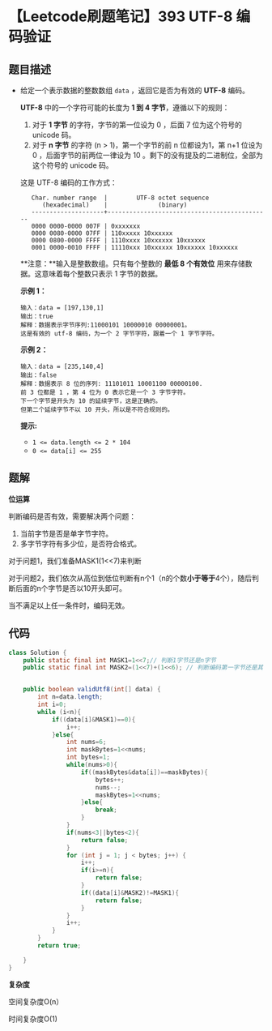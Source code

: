 # 【Leetcode刷题笔记】393 UTF-8 编码验证

## 题目描述

- 给定一个表示数据的整数数组 `data` ，返回它是否为有效的 **UTF-8** 编码。

  **UTF-8** 中的一个字符可能的长度为 **1 到 4 字节**，遵循以下的规则：

  1. 对于 **1 字节** 的字符，字节的第一位设为 0 ，后面 7 位为这个符号的 unicode 码。
  2. 对于 **n 字节** 的字符 (n > 1)，第一个字节的前 n 位都设为1，第 n+1 位设为 0 ，后面字节的前两位一律设为 10 。剩下的没有提及的二进制位，全部为这个符号的 unicode 码。

  这是 UTF-8 编码的工作方式：

  ```
     Char. number range  |        UTF-8 octet sequence
        (hexadecimal)    |              (binary)
     --------------------+---------------------------------------------
     0000 0000-0000 007F | 0xxxxxxx
     0000 0080-0000 07FF | 110xxxxx 10xxxxxx
     0000 0800-0000 FFFF | 1110xxxx 10xxxxxx 10xxxxxx
     0001 0000-0010 FFFF | 11110xxx 10xxxxxx 10xxxxxx 10xxxxxx
  ```

  **注意：**输入是整数数组。只有每个整数的 **最低 8 个有效位** 用来存储数据。这意味着每个整数只表示 1 字节的数据。

  

  **示例 1：**

  ```
  输入：data = [197,130,1]
  输出：true
  解释：数据表示字节序列:11000101 10000010 00000001。
  这是有效的 utf-8 编码，为一个 2 字节字符，跟着一个 1 字节字符。
  ```

  **示例 2：**

  ```
  输入：data = [235,140,4]
  输出：false
  解释：数据表示 8 位的序列: 11101011 10001100 00000100.
  前 3 位都是 1 ，第 4 位为 0 表示它是一个 3 字节字符。
  下一个字节是开头为 10 的延续字节，这是正确的。
  但第二个延续字节不以 10 开头，所以是不符合规则的。
  ```

  

  **提示:**

  - `1 <= data.length <= 2 * 104`
  - `0 <= data[i] <= 255`

## 题解

**位运算**

判断编码是否有效，需要解决两个问题：

1. 当前字节是否是单字节字符。
2. 多字节字符有多少位，是否符合格式。

对于问题1，我们准备MASK1(1<<7)来判断

对于问题2，我们依次从高位到低位判断有n个1（n的个数**小于等于**4个），随后判断后面的n个字节是否以10开头即可。

当不满足以上任一条件时，编码无效。

## 代码

```java
class Solution {
    public static final int MASK1=1<<7;// 判断1字节还是n字节
    public static final int MASK2=(1<<7)+(1<<6); // 判断编码第一字节还是其他字节


    public boolean validUtf8(int[] data) {
        int n=data.length;
        int i=0;
        while (i<n){
            if((data[i]&MASK1)==0){
                i++;
            }else{
                int nums=6;
                int maskBytes=1<<nums;
                int bytes=1;
                while(nums>0){
                    if((maskBytes&data[i])==maskBytes){
                        bytes++;
                        nums--;
                        maskBytes=1<<nums;
                    }else{
                        break;
                    }
                }
                if(nums<3||bytes<2){
                    return false;
                }
                for (int j = 1; j < bytes; j++) {
                    i++;
                    if(i>=n){
                        return false;
                    }
                    if((data[i]&MASK2)!=MASK1){
                        return false;
                    }
                }
                i++;
            }
        }
        return true;

    }
}
```

**复杂度**

空间复杂度O(n）

时间复杂度O(1)

